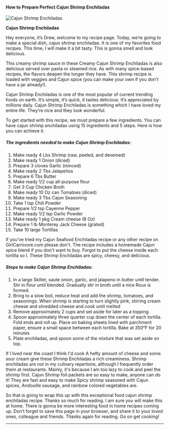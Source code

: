             

#### How to Prepare Perfect Cajun Shrimp Enchiladas

![Cajun Shrimp Enchiladas](https://img-global.cpcdn.com/recipes/69cd970c6d0b0b9e/751x532cq70/cajun-shrimp-enchiladas-recipe-main-photo.jpg)

**Cajun Shrimp Enchiladas**

Hey everyone, it’s Drew, welcome to my recipe page. Today, we’re going to make a special dish, cajun shrimp enchiladas. It is one of my favorites food recipes. This time, I will make it a bit tasty. This is gonna smell and look delicious.

This creamy shrimp sauce in these Creamy Cajun Shrimp Enchiladas is also delicious served over pasta or steamed rice. As with many spice-based recipes, the flavors deepen the longer they have. This shrimp recipe is loaded with veggies and Cajun spice (you can make your own if you don't have a jar already!).

Cajun Shrimp Enchiladas is one of the most popular of current trending foods on earth. It’s simple, it’s quick, it tastes delicious. It’s appreciated by millions daily. Cajun Shrimp Enchiladas is something which I have loved my entire life. They’re nice and they look wonderful.

To get started with this recipe, we must prepare a few ingredients. You can have cajun shrimp enchiladas using 15 ingredients and 5 steps. Here is how you can achieve it.

##### The ingredients needed to make Cajun Shrimp Enchiladas:

1.  Make ready 4 Lbs Shrimp (raw, peeled, and deveined)
2.  Make ready 1 Onion (diced)
3.  Prepare 3 cloves Garlic (minced)
4.  Make ready 2 Tbs Jalapeños
5.  Prepare 6 Tbs Butter
6.  Make ready 1/2 cup all-purpose flour
7.  Get 3 Cup Chicken Broth
8.  Make ready 10 Oz can Tomatoes (diced)
9.  Make ready 3 Tbs Cajun Seasoning
10.  Take 1 tsp Chili Powder
11.  Prepare 1/2 tsp Cayenne Pepper
12.  Make ready 1/2 tsp Garlic Powder
13.  Make ready 1 pkg Cream cheese (8 Oz)
14.  Prepare 1 lb Monterey Jack Cheese (grated)
15.  Take 10 large Tortillas

If you've tried my Cajun Seafood Enchiladas recipe or any other recipe on GirlCarnivore.com please don't. The recipe includes a homemade Cajun spice blend if you don't want to buy. Forgot to put the cheese inside each tortilla so I. These Shrimp Enchiladas are spicy, cheesy, and delicious.

##### Steps to make Cajun Shrimp Enchiladas:

1.  In a large Skillet, saute onion, garlic, and jalapeno in butter until tender. Stir in flour until blended. Gradually stir in broth until a nice Roux is formed.
2.  Bring to a slow boil, reduce heat and add the shrimp, tomatoes, and seasonings. When shrimp is starting to turn slightly pink, stirring cream cheese and shredded cheese and cook until melted
3.  Remove approximately 2 cups and set aside for later as a topping.
4.  Spoon approximately three quarter cup down the center of each tortilla. Fold ends and roll up. Place on baking sheets lined with parchment paper, ensure a small space between each tortilla. Bake at 350°F for 20 minutes
5.  Plate enchiladas, and spoon some of the mixture that was set aside on top.

If I lived near the coast I think I'd cook A hefty amount of cheese and some sour cream give these Shrimp Enchiladas a rich creaminess. Shrimp enchiladas are not in my culinary repertoire, although I frequently order them at restaurants. Mainly, it's because I am too lazy to cook and peel the shrimp first. Cajun Shrimp foil packets are so easy to make, anyone can do it! They are fast and easy to make Spicy shrimp seasoned with Cajun spices, Andouille sausage, and rainbow colored vegetables are.

So that is going to wrap this up with this exceptional food cajun shrimp enchiladas recipe. Thanks so much for reading. I am sure you will make this at home. There is gonna be more interesting food in home recipes coming up. Don’t forget to save this page in your browser, and share it to your loved ones, colleague and friends. Thanks again for reading. Go on get cooking!

* * *